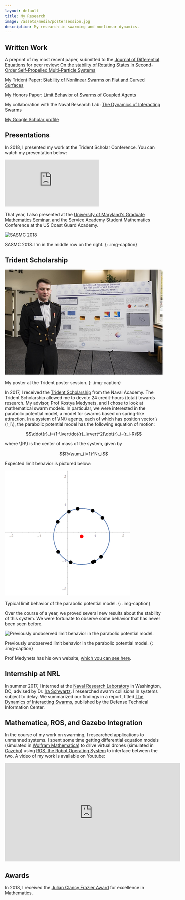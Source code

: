 ```yaml
---
layout: default
title: My Research
image: /assets/media/postersession.jpg
description: My research in swarming and nonlinear dynamics.
---
```


## Written Work

A preprint of my most recent paper, submitted to the [Journal of Differential Equations](https://www.sciencedirect.com/journal/journal-of-differential-equations) for peer review: [On the stability of Rotating States in Second-Order Self-Propelled Multi-Particle Systems](https://arxiv.org/abs/2105.11419)

My Trident Paper: [Stability of Nonlinear Swarms on Flat and Curved Surfaces](https://apps.dtic.mil/sti/citations/AD1054413)

My Honors Paper: [Limit Behavior of Swarms of Coupled Agents](assets/media/KolonHonorsPaper.pdf)

My collaboration with the Naval Research Lab: [The Dynamics of Interacting Swarms](https://apps.dtic.mil/sti/citations/trecms/AD1049505)

[My Google Scholar profile](https://scholar.google.com/citations?user=PGrREdAAAAAJ&hl=en&oi=sra&gmla=AJsN-F5bRdLiLcoAj3R_3caEvUMuLZNUgOPbP0po6aq398UJoWWizOEyJI2dA7EqLaLcXOv4AIXt2iXnsNjVvKi8nLCKR1atQW_AWItvmejLEHtUFVc_DIU&sciund=11359502736587985505)

## Presentations

In 2018, I presented my work at the Trident Scholar Conference. You can watch my presentation below:

<div class=outer><div><iframe src="https://www.youtube.com/embed/EoPVIYvSgaQ" frameborder="0" allow="accelerometer; autoplay; clipboard-write; encrypted-media; gyroscope; picture-in-picture" allowfullscreen></iframe></div></div>
<p></p>

That year, I also presented at the [University of Maryland's Graduate Mathematics Seminar](https://www-math.umd.edu/gcal_rss.php?seminar_key=SDYN&year=2018&html#:~:text=Stability%20of%20Nonlinear%20Swarms%20on%20Flat%20and%20Curved%20Surfaces), and the Service Academy Student Mathematics Conference at the US Coast Guard Academy.

![SASMC 2018](/assets/media/sasmc.png)

SASMC 2018. I'm in the middle row on the right.
{: .img-caption}

## Trident Scholarship

![Trident Poster Session](/assets/media/postersession.jpg)

My poster at the Trident poster session.
{: .img-caption}

In 2017, I received the [Trident Scholarship](https://www.usna.edu/TridentProgram/index.php) from the Naval Academy. The Trident Scholarship allowed me to devote 24 credit-hours (total) towards research. My advisor, Prof Kostya Medynets, and I chose to look at mathematical swarm models. In particular, we were interested in the parabolic potential model, a model for swarms based on spring-like attraction. In a system of \\(N\\) agents, each of which has position vector \\(r_i\\), the parabolic potential model has the following equation of motion:

$$\ddot{r}_i=(1-\lvert\dot{r}_i\rvert^2)\dot{r}_i-(r_i-R)$$

where \\(R\\) is the center of mass of the system, given by

$$R=\sum_{i=1}^Nr_i$$

Expected limit behavior is pictured below:

![Typical limit behavior of the parabolic potential model](assets/media/circularlimit.gif)

Typical limit behavior of the parabolic potential model.
{: .img-caption}

Over the course of a year, we proved several new results about the stability of this system. We were fortunate to observe some behavior that has never been seen before.

![Previously unobserved limit behavior in the parabolic potential model.](assets/media/weirdlimit.gif)

Previously unobserved limit behavior in the parabolic potential model.
{: .img-caption}

Prof Medynets has his own website, [which you can see here](https://sites.google.com/usna.edu/medynets/).

## Internship at NRL

In summer 2017, I interned at the [Naval Research Laboratory](https://www.nrl.navy.mil/) in Washington, DC, advised by Dr. [Ira Schwartz](https://scholar.google.com/citations?user=MG9YypEAAAAJ&hl=en). I researched swarm collisions in systems subject to delay. We summarized our findings in a report, titled [The Dynamics of Interacting Swarms](https://apps.dtic.mil/sti/citations/trecms/AD1049505), published by the Defense Technical Information Center.

## Mathematica, ROS, and Gazebo Integration

In the course of my work on swarming, I researched applications to unmanned systems. I spent some time getting differential equation models (simulated in [Wolfram Mathematica](https://www.wolfram.com/mathematica)) to drive virtual drones (simulated in [Gazebo](http://gazebosim.org/)) using [ROS, the Robot Operating System](http://www.ros.org/) to interface between the two. A video of my work is available on Youtube:

<div class=outer><div><iframe width="560" height="315" src="https://www.youtube.com/embed/FYhWsqcFmp8" frameborder="0" allow="autoplay; encrypted-media" allowfullscreen></iframe></div></div>

## Awards

In 2018, I received the [Julian Clancy Frazier Award](https://www.usna.edu/MathDept/about/awards/index.php#panel5JulianClancyFrazierAwardforExcellenceinMathematics) for excellence in Mathematics.
